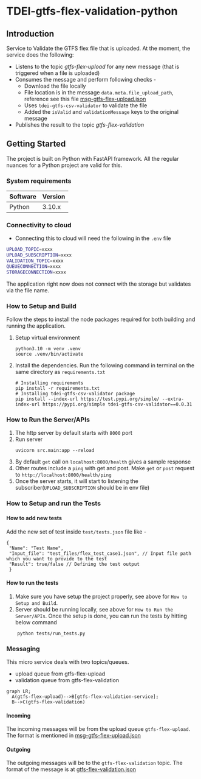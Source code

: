 # TDEI-gtfs-flex-validation-python
## Introduction 
Service to Validate the GTFS flex file that is uploaded. At the moment, the service does the following:
- Listens to the topic _gtfs-flex-upload_ for any new message (that is triggered when a file is uploaded)
- Consumes the message and perform following checks - 
  - Download the file locally 
  - File location is in the message `data.meta.file_upload_path`, reference see this file [msg-gtfs-flex-upload.json](./src/assets/msg-gtfs-flex-upload.json)
  - Uses `tdei-gtfs-csv-validator` to validate the file
  - Added the `isValid` and `validationMessage` keys to the original message
- Publishes the result to the topic _gtfs-flex-validation_

## Getting Started
The project is built on Python with FastAPI framework. All the regular nuances for a Python project are valid for this.

### System requirements
| Software   | Version |
|------------|---------|
| Python     | 3.10.x  |


### Connectivity to cloud
- Connecting this to cloud will need the following in the `.env` file

```bash
UPLOAD_TOPIC=xxxx
UPLOAD_SUBSCRIPTION=xxxx
VALIDATION_TOPIC=xxxx
QUEUECONNECTION=xxxx
STORAGECONNECTION=xxxx
```
The application right now does not connect with the storage but validates via the file name.

### How to Setup and Build
Follow the steps to install the node packages required for both building and running the application.

1. Setup virtual environment
    ```
    python3.10 -m venv .venv
    source .venv/bin/activate
    ```

2. Install the dependencies. Run the following command in terminal on the same directory as `requirements.txt`
    ```
    # Installing requirements
    pip install -r requirements.txt
    # Installing tdei-gtfs-csv-validator package
    pip install --index-url https://test.pypi.org/simple/ --extra-index-url https://pypi.org/simple tdei-gtfs-csv-validator==0.0.31 
    ```
### How to Run the Server/APIs   

1. The http server by default starts with `8000` port
2. Run server
    ```
    uvicorn src.main:app --reload
    ```
3. By default `get` call on `localhost:8000/health` gives a sample response
4. Other routes include a `ping` with get and post. Make `get` or `post` request to `http://localhost:8000/health/ping`
5. Once the server starts, it will start to listening the subscriber(`UPLOAD_SUBSCRIPTION` should be in env file)

### How to Setup and run the Tests

#### How to add new tests
Add the new set of test inside `test/tests.json` file like -
```
{
 "Name": "Test Name",
 "Input_file": "test_files/flex_test_case1.json", // Input file path which you want to provide to the test
 "Result": true/false // Defining the test output 
 }
```
#### How to run the tests
1. Make sure you have setup the project properly, see above for `How to Setup and Build`.
2. Server should be running locally, see above for `How to Run the Server/APIs`. Once the setup is done, you can run the tests by hitting below command
```
    python tests/run_tests.py

```

### Messaging

This micro service deals with two topics/queues. 
- upload queue from gtfs-flex-upload
- validation queue from gtfs-flex-validation


```mermaid
graph LR;
  A(gtfs-flex-upload)-->B[gtfs-flex-validation-service];
  B-->C(gtfs-flex-validation)
```
#### Incoming
The incoming messages will be from the upload queue `gtfs-flex-upload`.
The format is mentioned in [msg-gtfs-flex-upload.json](./src/assets/msg-gtfs-flex-upload.json)

#### Outgoing
The outgoing messages will be to the `gtfs-flex-validation` topic.
The format of the message is at [gtfs-flex-validation.json](./src/assets/msg-gtfs-flex-validation.json)

